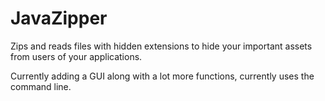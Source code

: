 JavaZipper
==========

Zips and reads files with hidden extensions to hide your important assets from users of your applications.

Currently adding a GUI along with a lot more functions, currently uses the command line.
